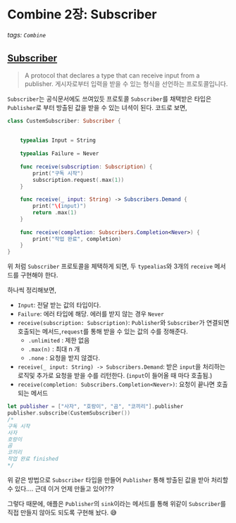 # Combine 2장: Subscriber
###### tags: `Combine` 

## [Subscriber](https://developer.apple.com/documentation/combine/subscriber)
> A protocol that declares a type that can receive input from a publisher.
> 게시자로부터 입력을 받을 수 있는 형식을 선언하는 프로토콜입니다.

`Subscriber`는 공식문서에도 쓰여있듯 프로토콜 `Subscriber`를 채택받은 타입은 `Publisher`로 부터 방출된 값을 받을 수 있는 녀셕이 된다. 코드로 보면,

```swift
class CustemSubscriber: Subscriber {
    
    
    typealias Input = String
    
    typealias Failure = Never
    
    func receive(subscription: Subscription) {
        print("구독 시작")
        subscription.request(.max(1))
    }
    
    func receive(_ input: String) -> Subscribers.Demand {
        print("\(input)")
        return .max(1)
    }
    
    func receive(completion: Subscribers.Completion<Never>) {
        print("작업 완료", completion)
    }
}
```

위 처럼 `Subscriber` 프로토콜을 체택하게 되면, 두 `typealias`와 3개의 `receive` 메서드를 구현해야 한다. 

하나씩 정리해보면,
- `Input`: 전달 받는 값의 타입이다.
- `Failure`: 에러 타입에 해당. 에러를 받지 않는 경우 `Never`
- `receive(subscription: Subscription)`: `Publisher`와 `Subscriber`가 연결되면 호출되는 메서드,`request`를 통해 받을 수 있는 값의 수를 정해준다.
    - `.unlimited` : 제한 없음
    - `.max(n)` : 최대 n 개
    - `.none` : 요청을 받지 않겠다.
- `receive(_ input: String) -> Subscribers.Demand`: 받은 `input`을 처리하는 로직및 추가로 요청을 받을 수를 리턴한다. (`input`이 들어올 때 마다 호출됨.)
- `receive(completion: Subscribers.Completion<Never>)`: 요청이 끝나면 호출되는 메서드

```swift
let publisher = ["사자", "호랑이", "곰", "코끼리"].publisher
publisher.subscribe(CustemSubscriber())
/*
구독 시작
사자
호랑이
곰
코끼리
작업 완료 finished
*/
```

위 같은 방법으로 `Subscriber` 타입을 만들어 `Publisher` 통해 방출된 값을 받아 처리할 수 있다....
근데 이거 언제 만들고 있어???

그렇다 때문에, 애플은 `Publisher`의 `sink`이라는 메서드를 통해 위같이 `Subscriber`를 직접 만들지 않아도 되도록 구현해 놨다. 😅


